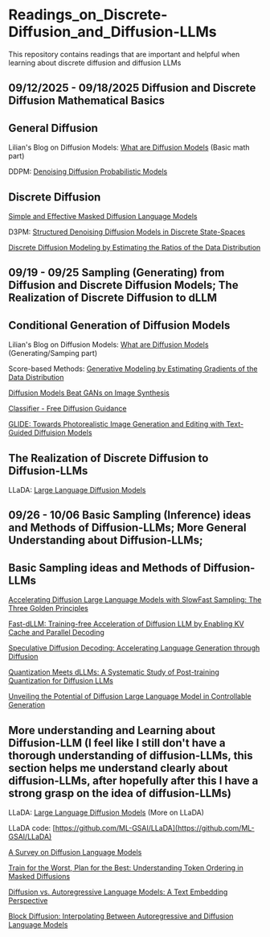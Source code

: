 # Readings_on_Discrete-Diffusion_and_Diffusion-LLMs
This repository contains readings that are important and helpful when learning about discrete diffusion and diffusion LLMs

## 09/12/2025 - 09/18/2025 Diffusion and Discrete Diffusion Mathematical Basics

## General Diffusion

Lilian's Blog on Diffusion Models: [What are Diffusion Models](https://lilianweng.github.io/posts/2021-07-11-diffusion-models/) (Basic math part)

DDPM: [Denoising Diffusion Probabilistic Models](https://arxiv.org/abs/2006.11239)

## Discrete Diffusion

[Simple and Effective Masked Diffusion Language Models](https://arxiv.org/abs/2406.07524)

D3PM: [Structured Denoising Diffusion Models in Discrete State-Spaces](https://arxiv.org/abs/2107.03006)  

[Discrete Diffusion Modeling by Estimating the Ratios of the Data Distribution](https://arxiv.org/abs/2310.16834)

## 09/19 - 09/25 Sampling (Generating) from Diffusion and Discrete Diffusion Models; The Realization of Discrete Diffusion to dLLM

## Conditional Generation of Diffusion Models

Lilian's Blog on Diffusion Models: [What are Diffusion Models](https://lilianweng.github.io/posts/2021-07-11-diffusion-models/) (Generating/Samping part)

Score-based Methods: [Generative Modeling by Estimating Gradients of the Data Distribution](https://yang-song.net/blog/2021/score/)

[Diffusion Models Beat GANs on Image Synthesis](https://arxiv.org/abs/2105.05233)

[Classifier - Free Diffusion Guidance](https://arxiv.org/abs/2207.12598)

[GLIDE: Towards Photorealistic Image Generation and Editing with Text-Guided Diffuision Models](https://arxiv.org/abs/2112.10741)

## The Realization of Discrete Diffusion to Diffusion-LLMs

LLaDA: [Large Language Diffusion Models](https://arxiv.org/abs/2502.09992)

## 09/26 - 10/06 Basic Sampling (Inference) ideas and Methods of Diffusion-LLMs; More General Understanding about Diffusion-LLMs;

## Basic Sampling ideas and Methods of Diffusion-LLMs

[Accelerating Diffusion Large Language Models with SlowFast Sampling: The Three Golden Principles](https://arxiv.org/abs/2506.10848)

[Fast-dLLM: Training-free Acceleration of Diffusion LLM by Enabling KV Cache and Parallel Decoding](https://arxiv.org/abs/2505.22618)

[Speculative Diffusion Decoding: Accelerating Language Generation through Diffusion](https://arxiv.org/abs/2408.05636)

[Quantization Meets dLLMs: A Systematic Study of Post-training Quantization for Diffusion LLMs](https://arxiv.org/abs/2508.14896)

[Unveiling the Potential of Diffusion Large Language Model in Controllable Generation](https://arxiv.org/abs/2507.04504)

## More understanding and Learning about Diffusion-LLM (I feel like I still don't have a thorough understanding of diffusion-LLMs, this section helps me understand clearly about diffusion-LLMs, after hopefully after this I have a strong grasp on the idea of diffusion-LLMs)

LLaDA: [Large Language Diffusion Models](https://arxiv.org/abs/2502.09992) (More on LLaDA)

LLaDA code: [https://github.com/ML-GSAI/LLaDA](https://github.com/ML-GSAI/LLaDA)

[A Survey on Diffusion Language Models](https://arxiv.org/abs/2508.10875)

[Train for the Worst, Plan for the Best: Understanding Token Ordering in Masked Diffusions](https://arxiv.org/abs/2502.06768)

[Diffusion vs. Autoregressive Language Models: A Text Embedding Perspective](https://arxiv.org/abs/2505.15045)

[Block Diffusion: Interpolating Between Autoregressive and Diffusion Language Models](https://arxiv.org/abs/2503.09573)


































